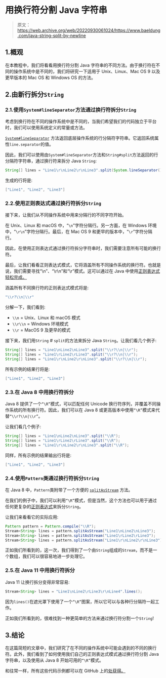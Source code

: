 # 用换行符分割 Java 字符串

> 原文：<https://web.archive.org/web/20220930061024/https://www.baeldung.com/java-string-split-by-newline>

## 1.概观

在本教程中，我们将看看用换行符分割 Java 字符串的不同方法。由于换行符在不同的操作系统中是不同的，我们将研究一下适用于 Unix、Linux、Mac OS 9 以及更早版本的 Mac OS 和 Windows OS 的方法。

## 2.由新行拆分`String`

### 2.1.使用`System#lineSeparator`方法通过换行符拆分`String`

考虑到换行符在不同的操作系统中是不同的，当我们希望我们的代码独立于平台时，我们可以使用系统定义的常量或方法。

[`System#lineSeparator`](https://web.archive.org/web/20220924071314/https://docs.oracle.com/en/java/javase/11/docs/api/java.base/java/lang/System.html#lineSeparator()) 方法返回底层操作系统的行分隔符字符串。它返回系统属性`line.separator`的值。

因此，我们可以使用由`System#lineSeparator`方法和`String#split`方法返回的行分隔符字符串，通过换行符来拆分 Java `String`:

```java
String[] lines = "Line1\r\nLine2\r\nLine3".split(System.lineSeparator());
```

生成的行将是:

```java
["Line1", "Line2", "Line3"]
```

### 2.2.使用正则表达式通过换行符拆分`String`

接下来，让我们从不同操作系统中用来分隔行的不同字符开始。

在 Unix、Linux 和 macOS 中，“`\n`”字符分隔行。另一方面，在 Windows 环境中，“`\r\n`”字符分隔行。最后，在 Mac OS 9 和更早的版本中，“`\r`”字符分隔行。

因此，在使用正则表达式通过换行符拆分字符串时，我们需要注意所有可能的换行符。

最后，让我们看看正则表达式模式，它将涵盖所有不同操作系统的换行符。也就是说，我们需要寻找“\n”、“\r\n”和“\r”模式。这可以通过在 Java 中使用[正则表达式轻松完成。](/web/20220924071314/https://www.baeldung.com/regular-expressions-java)

涵盖所有不同换行符的正则表达式模式将是:

```java
"\\r?\\n|\\r"
```

分解一下，我们看到:

*   `\\n` = Unix、Linux 和 macOS 模式
*   `\\r\\n` = Windows 环境模式
*   `\\r` = MacOS 9 及更早的模式

接下来，我们用`String` # `split`的方法来拆分 Java `String`。让我们看几个例子:

```java
String[] lines = "Line1\nLine2\nLine3".split("\\r?\\n|\\r");
String[] lines = "Line1\rLine2\rLine3".split("\\r?\\n|\\r");
String[] lines = "Line1\r\nLine2\r\nLine3".split("\\r?\\n|\\r");
```

所有示例的结果行将是:

```java
["Line1", "Line2", "Line3"]
```

### 2.3.在 Java 8 中用换行符拆分

Java 8 提供了一个`“\R”`模式，可以匹配任何 Unicode 换行符序列，并覆盖不同操作系统的所有换行符。因此，我们可以在 Java 8 或更高版本中使用`“\R”`模式来代替`“\\r?\\n|\\r”`。

让我们看几个例子:

```java
String[] lines = "Line1\nLine2\nLine3".split("\\R");
String[] lines = "Line1\rLine2\rLine3".split("\\R");
String[] lines = "Line1\r\nLine2\r\nLine3".split("\\R");
```

同样，所有示例的结果输出行将是:

```java
["Line1", "Line2", "Line3"]
```

### 2.4.使用`Pattern`类通过换行符拆分`String`

在 Java 8 中，`Pattern`类附带了一个方便的 [`splitAsStream`](https://web.archive.org/web/20220924071314/https://docs.oracle.com/en/java/javase/11/docs/api/java.base/java/util/regex/Pattern.html#splitAsStream(java.lang.CharSequence)) 方法。

在我们的例子中，我们可以利用`“\R”`模式，但是当然，这个方法也可以用于通过任何更复杂的[正则表达式](/web/20220924071314/https://www.baeldung.com/regular-expressions-java)来拆分`String`。

让我们来看看它的实际应用:

```java
Pattern pattern = Pattern.compile("\\R");
Stream<String> lines = pattern.splitAsStream("Line1\nLine2\nLine3");
Stream<String> lines = pattern.splitAsStream("Line1\rLine2\rLine3");
Stream<String> lines = pattern.splitAsStream("Line1\r\nLine2\r\nLine3");
```

正如我们所看到的，这一次，我们得到了一个由`String`组成的`Stream`，而不是一个数组，我们可以很容易地进一步处理它。

### 2.5.在 Java 11 中用换行符拆分

Java 11 让换行拆分变得非常容易:

```java
Stream<String> lines = "Line1\nLine2\rLine3\r\nLine4".lines();
```

因为`lines()`在遮光罩下使用了一个`“\R”`图案，所以它可以与各种行分隔符一起工作。

正如我们所看到的，很难找到一种更简单的方法来通过换行符分割一个`String`!

## 3.结论

在这篇简短的文章中，我们研究了在不同的操作系统中可能会遇到的不同的换行符。此外，我们看到了如何使用我们自己的正则表达式模式通过换行符分割 Java 字符串，以及使用从 Java 8 开始可用的`“\R”`模式。

和往常一样，所有这些代码示例都可以在 GitHub 上的[处获得。](https://web.archive.org/web/20220924071314/https://github.com/eugenp/tutorials/tree/master/core-java-modules/core-java-string-operations-3)